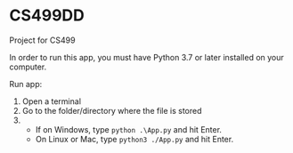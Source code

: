 # CS499DD
Project for CS499

In order to run this app, you must have Python 3.7 or later installed on your computer.

Run app:

1. Open a terminal
2. Go to the folder/directory where the file is stored
3. * If on Windows, type `python .\App.py` and hit Enter.
    * On Linux or Mac, type `python3 ./App.py` and hit Enter.

